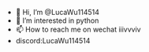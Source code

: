 - 👋 Hi, I’m @LucaWu114514
- 👀 I’m interested in python
- 📫 How to reach me on wechat iiivvviv
- discord:LucaWu114514

<!---
LucaWu114514/LucaWu114514 is a ✨ special ✨ repository because its `README.md` (this file) appears on your GitHub profile.
You can click the Preview link to take a look at your changes.
--->
